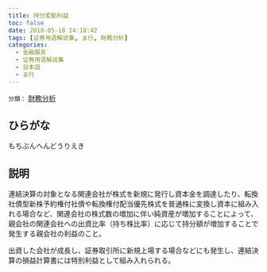 ```yaml
---
title: 持分変動利益
toc: false
date: 2018-05-18 14:18:42
tags: [证券用语解说集, ま行, 財務分析]
categories:
  - 金融服务
  - 证券用语解说集
  - 日本語
  - ま行
---
```


`分類：` [財務分析](/tags/財務分析/)

## ひらがな

もちぶんへんどうりえき

## 説明

連結決算の対象となる関連会社が株式を新規に発行し資本金を調達したり、転換社債型新株予約権付社債や転換権付配当優先株式を普通株に変換し資本に組み入れる場合など、関連会社の株式数の増加に伴い純資産が増加することによって、親会社の関連会社への出資比率（持ち株比率）に応じて持分額が増加することで発生する親会社の利益のこと。

出資した会社が成長し、証券取引所に新規上場する場合などにも発生し、連結決算の損益計算書には特別利益として組み入れられる。
